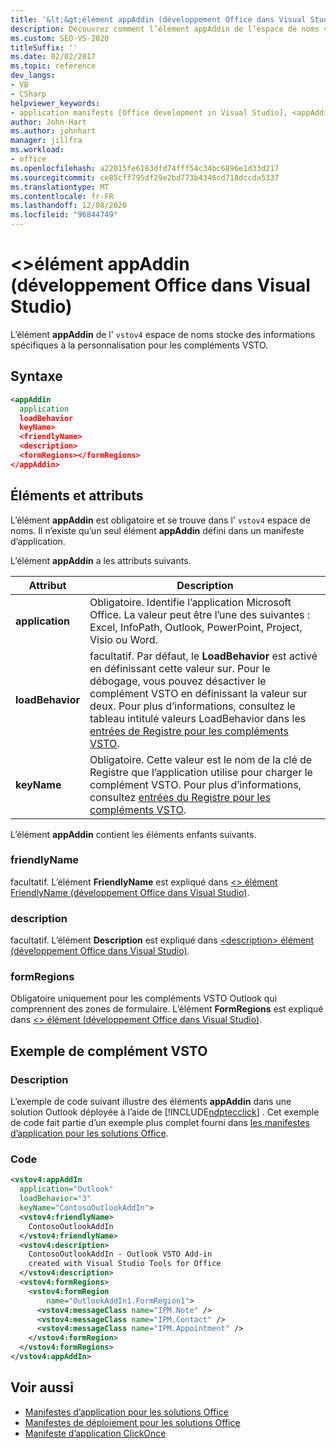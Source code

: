 ```yaml
---
title: '&lt;&gt;élément appAddin (développement Office dans Visual Studio)'
description: Découvrez comment l’élément appAddin de l’espace de noms vstov4 stocke des informations spécifiques à la personnalisation pour les compléments VSTO.
ms.custom: SEO-VS-2020
titleSuffix: ''
ms.date: 02/02/2017
ms.topic: reference
dev_langs:
- VB
- CSharp
helpviewer_keywords:
- application manifests [Office development in Visual Studio], <appAddin> element
author: John-Hart
ms.author: johnhart
manager: jillfra
ms.workload:
- office
ms.openlocfilehash: a22015fe6183dfd74fff54c34bc6896e1d33d217
ms.sourcegitcommit: ce85cff795df29e2bd773b4346cd718dccda5337
ms.translationtype: MT
ms.contentlocale: fr-FR
ms.lasthandoff: 12/08/2020
ms.locfileid: "96844749"
---
```

# <a name="ltappaddingt-element-office-development-in-visual-studio"></a>&lt;&gt;élément appAddin (développement Office dans Visual Studio)
  L’élément **appAddin** de l' `vstov4` espace de noms stocke des informations spécifiques à la personnalisation pour les compléments VSTO.

## <a name="syntax"></a>Syntaxe

```xml
<appAddin
  application
  loadBehavior
  keyName>
  <friendlyName>
  <description>
  <formRegions></formRegions>
</appAddin>
```

## <a name="elements-and-attributes"></a>Éléments et attributs
 L’élément **appAddin** est obligatoire et se trouve dans l' `vstov4` espace de noms. Il n’existe qu’un seul élément **appAddin** défini dans un manifeste d’application.

 L’élément **appAddin** a les attributs suivants.

|Attribut|Description|
|---------------|-----------------|
|**application**|Obligatoire. Identifie l’application Microsoft Office. La valeur peut être l’une des suivantes : Excel, InfoPath, Outlook, PowerPoint, Project, Visio ou Word.|
|**loadBehavior**|facultatif. Par défaut, le **LoadBehavior** est activé en définissant cette valeur sur. Pour le débogage, vous pouvez désactiver le complément VSTO en définissant la valeur sur deux. Pour plus d’informations, consultez le tableau intitulé valeurs LoadBehavior dans les [entrées de Registre pour les compléments VSTO](../vsto/registry-entries-for-vsto-add-ins.md).|
|**keyName**|Obligatoire. Cette valeur est le nom de la clé de Registre que l’application utilise pour charger le complément VSTO. Pour plus d’informations, consultez [entrées du Registre pour les compléments VSTO](../vsto/registry-entries-for-vsto-add-ins.md).|

 L’élément **appAddin** contient les éléments enfants suivants.

### <a name="friendlyname"></a>friendlyName
 facultatif. L’élément **FriendlyName** est expliqué dans [&#60;&#62; élément FriendlyName &#40;développement Office dans Visual Studio&#41;](../vsto/friendlyname-element-office-development-in-visual-studio.md).

### <a name="description"></a>description
 facultatif. L’élément **Description** est expliqué dans [&#60;description&#62; élément &#40;développement Office dans Visual Studio&#41;](../vsto/description-element-office-development-in-visual-studio.md).

### <a name="formregions"></a>formRegions
 Obligatoire uniquement pour les compléments VSTO Outlook qui comprennent des zones de formulaire. L’élément **FormRegions** est expliqué dans [&#60;&#62; élément &#40;développement Office dans Visual Studio&#41;](../vsto/formregions-element-office-development-in-visual-studio.md).

## <a name="vsto-add-in-example"></a>Exemple de complément VSTO

### <a name="description"></a>Description
 L’exemple de code suivant illustre des éléments **appAddin** dans une solution Outlook déployée à l’aide de [!INCLUDE[ndptecclick](../vsto/includes/ndptecclick-md.md)] . Cet exemple de code fait partie d’un exemple plus complet fourni dans [les manifestes d’application pour les solutions Office](../vsto/application-manifests-for-office-solutions.md).

### <a name="code"></a>Code

```xml
<vstov4:appAddIn
  application="Outlook"
  loadBehavior="3"
  keyName="ContosoOutlookAddIn">
  <vstov4:friendlyName>
    ContosoOutlookAddIn
  </vstov4:friendlyName>
  <vstov4:description>
    ContosoOutlookAddIn - Outlook VSTO Add-in
    created with Visual Studio Tools for Office
  </vstov4:description>
  <vstov4:formRegions>
    <vstov4:formRegion
        name="OutlookAddIn1.FormRegion1">
      <vstov4:messageClass name="IPM.Note" />
      <vstov4:messageClass name="IPM.Contact" />
      <vstov4:messageClass name="IPM.Appointment" />
    </vstov4:formRegion>
  </vstov4:formRegions>
</vstov4:appAddIn>
```

## <a name="see-also"></a>Voir aussi

- [Manifestes d’application pour les solutions Office](../vsto/application-manifests-for-office-solutions.md)
- [Manifestes de déploiement pour les solutions Office](../vsto/deployment-manifests-for-office-solutions.md)
- [Manifeste d’application ClickOnce](../deployment/clickonce-application-manifest.md)